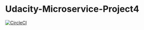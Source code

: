 # Udacity-Microservice-Project4


[![CircleCI](https://circleci.com/gh/circleci/circleci-docs.svg?style=svg)](https://circleci.com/gh/circleci/Udacity-Microservice-Project4)

